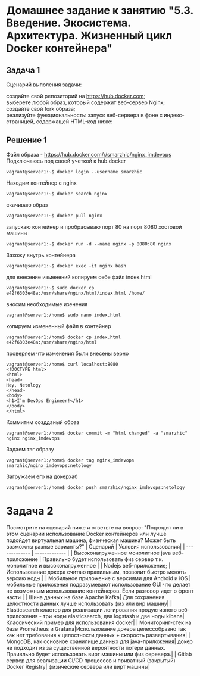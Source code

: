 # Домашнее задание к занятию "5.3. Введение. Экосистема. Архитектура. Жизненный цикл Docker контейнера"
## Задача 1
Сценарий выполения задачи:

создайте свой репозиторий на https://hub.docker.com;  
выберете любой образ, который содержит веб-сервер Nginx;  
создайте свой fork образа;  
реализуйте функциональность: запуск веб-сервера в фоне с индекс-страницей, содержащей HTML-код ниже:  

## Решение 1
Файл образа - https://hub.docker.com/r/smarzhic/nginx_imdevops  
Подключаюсь под своей учеткой к hub.docker
```
vagrant@server1:~$ docker login --username smarzhic
```
Находим контейнер с nginx
```
vagrant@server1:~$ docker search nginx
```
скачиваю образ
```
vagrant@server1:~$ docker pull nginx
```
запускаю контейнер и пробрасываю порт 80 на порт 8080 хостовой машины
```
vagrant@server1:~$ docker run -d --name nginx -p 8080:80 nginx
```
Захожу внутрь контейнера
```
vagrant@server1:~$ docker exec -it nginx bash
```
для внесение изменений копируем себе файл index.html
```
vagrant@server1:~$ sudo docker cp e42f6303e48a:/usr/share/nginx/html/index.html /home/
```
вносим необходимые изенения
```
vagrant@server1:/home$ sudo nano index.html
```
копируем измененный файл в контейнер
```
vagrant@server1:/home$ docker cp index.html e42f6303e48a:/usr/share/nginx/html
```
проверяем что изменения были внесены верно
```
vagrant@server1:/home$ curl localhost:8080
<!DOCTYPE html>
<html>
<head>
Hey, Netology
</head>
<body>
<h1>I’m DevOps Engineer!</h1>
</body>
</html>
```
Коммитим создданый образ
```
vagrant@server1:/home$ docker commit -m "html changed" -a "smarzhic" nginx nginx_imdevops
```
Задаем тэг образу
```
vagrant@server1:/home$ docker tag nginx_imdevops smarzhic/nginx_imdevops:netology
```
Загружаем его на докерхаб
```
vagrant@server1:/home$ docker push smarzhic/nginx_imdevops:netology
```
# Задача 2
Посмотрите на сценарий ниже и ответьте на вопрос: "Подходит ли в этом сценарии использование Docker контейнеров или лучше  
подойдет виртуальная машина, физическая машина? Может быть возможны разные варианты?"
| Сценарий | Условия использования|
| ------------- | ------------- |
| Высоконагруженное монолитное java веб-приложение | Правильно будет использовать физ сервер т.к. монолитное и высоконагруженное  |
| Nodejs веб-приложение; |Использование докера считаю правильным, позволит быстро менять версию ноды |
| Мобильное приложение c версиями для Android и iOS | мобильные приложения подразумевают использование GUI что делает не возможным использование контейнеров. Если разговор идет о фронт части |
| Шина данных на базе Apache Kafka| Для сохранения целостности данных лучше использовать физ или вир машину|
| Elasticsearch кластер для реализации логирования продуктивного веб-приложения - три ноды elasticsearch, два logstash и две ноды kibana| Классический пример для использования docker|
| Мониторинг-стек на базе Prometheus и Grafana|Использование докера целессобразно так как нет требования к целостности данных + скорость развертывания|
| MongoDB, как основное хранилище данных для java-приложения| докер не подходит из за существенной вероятности потери данных. Праивльно будет использовать вирт машины или физ серевера.|
| Gitlab сервер для реализации CI/CD процессов и приватный (закрытый) Docker Registry| физические сервера или вирт машины|
